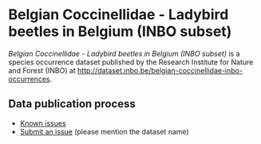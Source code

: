 # Belgian Coccinellidae - Ladybird beetles in Belgium (INBO subset)

*Belgian Coccinellidae - Ladybird beetles in Belgium (INBO subset)* is a species occurrence dataset published by the Research Institute for Nature and Forest (INBO) at http://dataset.inbo.be/belgian-coccinellidae-inbo-occurrences.

## Data publication process

* [Known issues](https://github.com/LifeWatchINBO/data-publication/labels/belgian-coccinellidae-inbo-occurrences)
* [Submit an issue](https://github.com/LifeWatchINBO/data-publication/issues/new) (please mention the dataset name)
